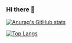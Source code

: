 ### Hi there 👋

[![Anurag's GitHub stats](https://github-readme-stats.vercel.app/api?username=jaruliah)](https://github.com/anuraghazra/github-readme-stats)

[![Top Langs](https://github-readme-stats.vercel.app/api/top-langs/?username=jaruliah)](https://github.com/anuraghazra/github-readme-stats)


